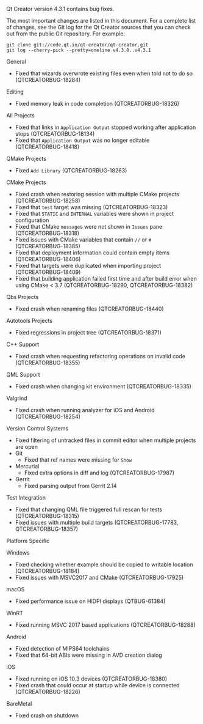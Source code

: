 Qt Creator version 4.3.1 contains bug fixes.

The most important changes are listed in this document. For a complete
list of changes, see the Git log for the Qt Creator sources that
you can check out from the public Git repository. For example:

    git clone git://code.qt.io/qt-creator/qt-creator.git
    git log --cherry-pick --pretty=oneline v4.3.0..v4.3.1

General

* Fixed that wizards overwrote existing files even when told not to do so
  (QTCREATORBUG-18284)

Editing

* Fixed memory leak in code completion (QTCREATORBUG-18326)

All Projects

* Fixed that links in `Application Output` stopped working after application
  stops (QTCREATORBUG-18134)
* Fixed that `Application Output` was no longer editable (QTCREATORBUG-18418)

QMake Projects

* Fixed `Add Library` (QTCREATORBUG-18263)

CMake Projects

* Fixed crash when restoring session with multiple CMake projects
  (QTCREATORBUG-18258)
* Fixed that `test` target was missing (QTCREATORBUG-18323)
* Fixed that `STATIC` and `INTERNAL` variables were shown in project
  configuration
* Fixed that CMake `message`s were not shown in `Issues` pane
  (QTCREATORBUG-18318)
* Fixed issues with CMake variables that contain `//` or `#`
  (QTCREATORBUG-18385)
* Fixed that deployment information could contain empty items
  (QTCREATORBUG-18406)
* Fixed that targets were duplicated when importing project (QTCREATORBUG-18409)
* Fixed that building application failed first time and after build error
  when using CMake < 3.7 (QTCREATORBUG-18290, QTCREATORBUG-18382)

Qbs Projects

* Fixed crash when renaming files (QTCREATORBUG-18440)

Autotools Projects

* Fixed regressions in project tree (QTCREATORBUG-18371)

C++ Support

* Fixed crash when requesting refactoring operations on invalid code
  (QTCREATORBUG-18355)

QML Support

* Fixed crash when changing kit environment (QTCREATORBUG-18335)

Valgrind

* Fixed crash when running analyzer for iOS and Android (QTCREATORBUG-18254)

Version Control Systems

* Fixed filtering of untracked files in commit editor
  when multiple projects are open
* Git
    * Fixed that ref names were missing for `Show`
* Mercurial
    * Fixed extra options in diff and log (QTCREATORBUG-17987)
* Gerrit
    * Fixed parsing output from Gerrit 2.14

Test Integration

* Fixed that changing QML file triggered full rescan for tests
  (QTCREATORBUG-18315)
* Fixed issues with multiple build targets
  (QTCREATORBUG-17783, QTCREATORBUG-18357)

Platform Specific

Windows

* Fixed checking whether example should be copied to writable location
  (QTCREATORBUG-18184)
* Fixed issues with MSVC2017 and CMake (QTCREATORBUG-17925)

macOS

* Fixed performance issue on HiDPI displays (QTBUG-61384)

WinRT

* Fixed running MSVC 2017 based applications (QTCREATORBUG-18288)

Android

* Fixed detection of MIPS64 toolchains
* Fixed that 64-bit ABIs were missing in AVD creation dialog

iOS

* Fixed running on iOS 10.3 devices (QTCREATORBUG-18380)
* Fixed crash that could occur at startup while device is connected
  (QTCREATORBUG-18226)

BareMetal

* Fixed crash on shutdown
